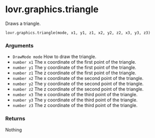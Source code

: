 <!--
category: reference
-->

lovr.graphics.triangle
===

Draws a triangle.

    lovr.graphics.triangle(mode, x1, y1, z1, x2, y2, z2, x3, y3, z3)

### Arguments

- `DrawMode mode` How to draw the triangle.
- `number x1` The x coordinate of the first point of the triangle.
- `number y1` The y coordinate of the first point of the triangle.
- `number z1` The z coordinate of the first point of the triangle.
- `number x2` The x coordinate of the second point of the triangle.
- `number y2` The y coordinate of the second point of the triangle.
- `number z2` The z coordinate of the second point of the triangle.
- `number x3` The x coordinate of the third point of the triangle.
- `number y3` The y coordinate of the third point of the triangle.
- `number z3` The z coordinate of the third point of the triangle.

### Returns

Nothing
